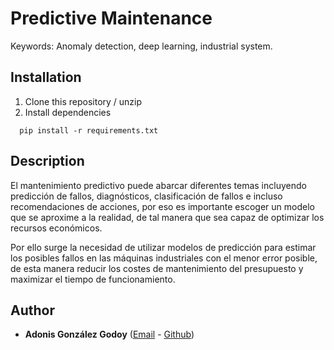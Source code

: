 # Predictive Maintenance

Keywords: Anomaly detection, deep learning, industrial system.

## Installation

1. Clone this repository / unzip
2. Install dependencies
 ```
   pip install -r requirements.txt
 ```
## Description

<div markdown=1 style="text-align: justify-all"> 
El mantenimiento predictivo puede abarcar diferentes temas incluyendo predicción de fallos, diagnósticos, clasificación 
de fallos e incluso recomendaciones de acciones, por eso es importante escoger un modelo que se aproxime a la realidad, 
de tal manera que sea capaz de optimizar los recursos económicos. 

Por ello surge la necesidad de utilizar modelos de predicción para estimar los posibles fallos en las máquinas 
industriales con el menor error posible, de esta manera reducir los costes de mantenimiento del presupuesto y maximizar 
el tiempo de funcionamiento.
</div>

## Author
* **Adonis González Godoy** ([Email](adions025@gmail.com) - [Github](https://github.com/adions025))

